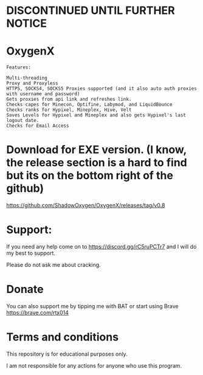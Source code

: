# DISCONTINUED UNTIL FURTHER NOTICE

# OxygenX

```
Features:

Multi-threading
Proxy and Proxyless
HTTPS, SOCKS4, SOCKS5 Proxies supported (and it also auto auth proxies with username and password)
Gets proxies from api link and refreshes link.
Checks capes for Minecon, Optifine, Labymod, and LiquidBounce
Checks ranks for Hypixel, Mineplex, Hive, Velt
Saves Levels for Hypixel and Mineplex and also gets Hypixel's last logout date.
Checks for Email Access
```

# Download for EXE version. (I know, the release section is a hard to find but its on the bottom right of the github)
https://github.com/ShadowOxygen/OxygenX/releases/tag/v0.8

# Support:
If you need any help come on to https://discord.gg/rC5ruPCTr7 and I will do my best to support.

Please do not ask me about cracking.

# Donate
You can also support me by tipping me with BAT or start using Brave https://brave.com/rtx014

# Terms and conditions
This repository is for educational purposes only.

I am not responsible for any actions for anyone who use this program.
